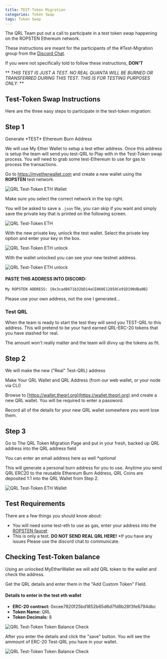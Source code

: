 ```yaml
---
title: TEST-Token Migration
categories: Token Swap
tags: Token Swap
---
```



The QRL Team put out a call to participate in a test token swap happening on the ROPSTEN Ethereum network.

These instructions are meant for the participants of the #Test-Migration group from the [Discord Chat](). 

If you were not specifically told to follow these instructions, **DON'T**

** *THIS TEST IS JUST A TEST. NO REAL QUANTA WILL BE BURNED OR TRANSFERRED DURING THIS TEST. THIS IS FOR TESTING PURPOSES ONLY.* **




## Test-Token Swap Instructions

Here are the three easy steps to participate in the test-token migration:

## Step 1

Generate \*TEST\* Ethereum Burn Address

We will use My Ether Wallet to setup a test ether address. Once this address is setup the team will send you test-QRL to Play with in the Test-Token swap process. You will need to grab some test-Ethereum to use for gas to process the transactions.

Go to <a href="https://myetherwallet.com" target="_blank" >https://myetherwallet.com </a> and create a new wallet using the **ROPSTEN** test network.

![QRL Test-Token ETH Wallet](/assets/tokenswap/test/MEW-Testnet.png)

Make sure you select the correct network in the top right.

You will be asked to save a `.json` file, you can skip if you want and simply save the private key that is printed on the following screen.


![QRL Test-Token ETH](/assets/tokenswap/test/MEW-KEY.png)


With the new private key, unlock the test wallet. Select the private key option and enter your key in the box.


![QRL Test-Token ETH unlock](/assets/tokenswap/test/MEW-unlock.png)

With the wallet unlocked you can see your new testnet address. 

![QRL Test-Token ETH unlock](/assets/tokenswap/test/MEW-unlock.png)


#### PASTE THIS ADDRESS INTO DISCORD:

```bash
My ROPSTEN ADDRESS: {0x3cad8671b32bD14aCE060E12859Ce91D190dBa0B}
```

Please use your own address, not the one I generated...

### Test QRL

When the team is ready to start the test they will send you TEST-QRL to this address. This will pretend to be your hard earned QRL-ERC-20 tokens that you have stashed for real. 

The amount won't really matter and the team will divvy up the tokens as fit.


## Step 2 

We will make the new ("Real" Test-QRL) address

Make Your QRL Wallet and QRL Address (from our web wallet, or your node via CLI)

Browse to [https://wallet.theqrl.org](https://wallet.theqrl.org) and create a new QRL wallet. You will be required to enter a password.

Record all of the details for your new QRL wallet somewhere you wont lose them.



## Step 3

Go to The QRL Token Migration Page and put in your fresh, backed up QRL address into the QRL address field

You can enter an email address here as well *\*optional*

This will generate a personal burn address for you to use. Anytime you send QRL ERC20 to the reusable Ethereum Burn Address, QRL Coins are deposited 1:1 into the QRL Wallet from Step 2.

![QRL Test-Token ETH Wallet](/assets/tokenswap/test/tokenSwap.png)


## Test Requirements

There are a few things you should know about:

* You will need some test-eth to use as gas, enter your address into the [ROPSTEN faucet](https://faucet.bitfwd.xyz)
* This is only a test. **DO NOT SEND REAL QRL HERE!**
*If you have any issues Please use the discord chat to communicate. 


 ## Checking Test-Token balance

 Using an unlocked MyEtherWallet we will add QRL token to the wallet and check the address.

 Get the QRL details and enter them in the "Add Custom Token" FIeld.

 #### Details to enter in the test eth wallet 
 * **ERC-20 contract:**  0xcee7820f25bd1852b65d6d7fd8b28f3fe6794dbc
 * **Token Name:** QRL
 * **Token Decimals:** 8

![QRL Test-Token Token Balance Check](/assets/tokenswap/test/MEW-AddToken.png)


After you enter the details and click the "save" button. You will see the ammount of ERC-20 Test-QRL you have in your wallet.

![QRL Test-Token Token Balance Check](/assets/tokenswap/test/MEW-QRL.png)

